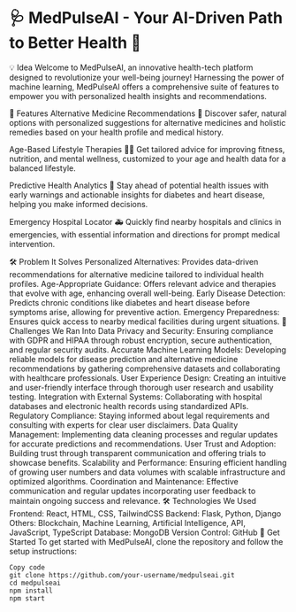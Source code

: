 <h1>🩺 MedPulseAI - Your AI-Driven Path to Better Health 🌟</h1>
💡 Idea
Welcome to MedPulseAI, an innovative health-tech platform designed to revolutionize your well-being journey! Harnessing the power of machine learning, MedPulseAI offers a comprehensive suite of features to empower you with personalized health insights and recommendations.

🌟 Features
Alternative Medicine Recommendations 🌿
Discover safer, natural options with personalized suggestions for alternative medicines and holistic remedies based on your health profile and medical history.

Age-Based Lifestyle Therapies 🧘‍♂️
Get tailored advice for improving fitness, nutrition, and mental wellness, customized to your age and health data for a balanced lifestyle.

Predictive Health Analytics 🔮
Stay ahead of potential health issues with early warnings and actionable insights for diabetes and heart disease, helping you make informed decisions.

Emergency Hospital Locator 🚑
Quickly find nearby hospitals and clinics in emergencies, with essential information and directions for prompt medical intervention.

🛠️ Problem It Solves
Personalized Alternatives: Provides data-driven recommendations for alternative medicine tailored to individual health profiles.
Age-Appropriate Guidance: Offers relevant advice and therapies that evolve with age, enhancing overall well-being.
Early Disease Detection: Predicts chronic conditions like diabetes and heart disease before symptoms arise, allowing for preventive action.
Emergency Preparedness: Ensures quick access to nearby medical facilities during urgent situations.
🚧 Challenges We Ran Into
Data Privacy and Security: Ensuring compliance with GDPR and HIPAA through robust encryption, secure authentication, and regular security audits.
Accurate Machine Learning Models: Developing reliable models for disease prediction and alternative medicine recommendations by gathering comprehensive datasets and collaborating with healthcare professionals.
User Experience Design: Creating an intuitive and user-friendly interface through thorough user research and usability testing.
Integration with External Systems: Collaborating with hospital databases and electronic health records using standardized APIs.
Regulatory Compliance: Staying informed about legal requirements and consulting with experts for clear user disclaimers.
Data Quality Management: Implementing data cleaning processes and regular updates for accurate predictions and recommendations.
User Trust and Adoption: Building trust through transparent communication and offering trials to showcase benefits.
Scalability and Performance: Ensuring efficient handling of growing user numbers and data volumes with scalable infrastructure and optimized algorithms.
Coordination and Maintenance: Effective communication and regular updates incorporating user feedback to maintain ongoing success and relevance.
🛠️ Technologies We Used
Frontend: React, HTML, CSS, TailwindCSS
Backend: Flask, Python, Django
Others: Blockchain, Machine Learning, Artificial Intelligence, API, JavaScript, TypeScript
Database: MongoDB
Version Control: GitHub
🚀 Get Started
To get started with MedPulseAI, clone the repository and follow the setup instructions:

```
Copy code
git clone https://github.com/your-username/medpulseai.git
cd medpulseai
npm install
npm start
